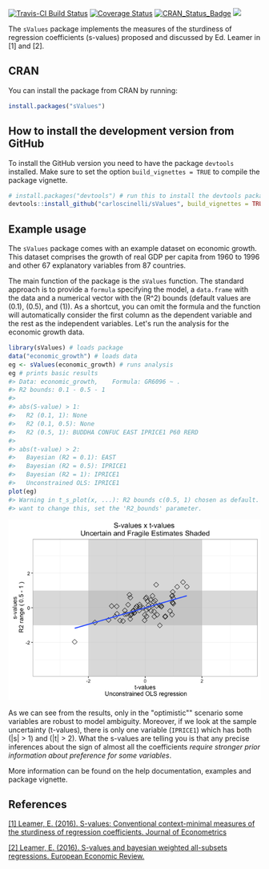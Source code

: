 <!-- README.md is generated from README.Rmd. Please edit that file -->
[![Travis-CI Build Status](https://travis-ci.org/carloscinelli/sValues.svg?branch=master)](https://travis-ci.org/carloscinelli/sValues) [![Coverage Status](https://img.shields.io/codecov/c/github/carloscinelli/sValues/master.svg)](https://codecov.io/github/carloscinelli/sValues?branch=master) [![CRAN\_Status\_Badge](http://www.r-pkg.org/badges/version/sValues)](https://cran.r-project.org/web/packages/sValues/) ![](http://cranlogs.r-pkg.org/badges/sValues)

The `sValues` package implements the measures of the sturdiness of regression coefficients (s-values) proposed and discussed by Ed. Leamer in \[1\] and \[2\].

CRAN
----

You can install the package from CRAN by running:

``` r
install.packages("sValues")
```

How to install the development version from GitHub
--------------------------------------------------

To install the GitHub version you need to have the package `devtools` installed. Make sure to set the option `build_vignettes = TRUE` to compile the package vignette.

``` r
# install.packages("devtools") # run this to install the devtools package
devtools::install_github("carloscinelli/sValues", build_vignettes = TRUE)
```

Example usage
-------------

The `sValues` package comes with an example dataset on economic growth. This dataset comprises the growth of real GDP per capita from 1960 to 1996 and other 67 explanatory variables from 87 countries.

The main function of the package is the `sValues` function. The standard approach is to provide a `formula` specifying the model, a `data.frame` with the data and a numerical vector with the \(R^2\) bounds (default values are \(0.1\), \(0.5\), and \(1\)). As a shortcut, you can omit the formula and the function will automatically consider the first column as the dependent variable and the rest as the independent variables. Let's run the analysis for the economic growth data.

``` r
library(sValues) # loads package
data("economic_growth") # loads data
eg <- sValues(economic_growth) # runs analysis
eg # prints basic results
#> Data: economic_growth,    Formula: GR6096 ~ .
#> R2 bounds: 0.1 - 0.5 - 1
#> 
#> abs(S-value) > 1:
#>   R2 (0.1, 1): None 
#>   R2 (0.1, 0.5): None 
#>   R2 (0.5, 1): BUDDHA CONFUC EAST IPRICE1 P60 RERD 
#> 
#> abs(t-value) > 2:
#>   Bayesian (R2 = 0.1): EAST 
#>   Bayesian (R2 = 0.5): IPRICE1 
#>   Bayesian (R2 = 1): IPRICE1 
#>   Unconstrained OLS: IPRICE1
plot(eg)
#> Warning in t_s_plot(x, ...): R2 bounds c(0.5, 1) chosen as default. If you
#> want to change this, set the 'R2_bounds' parameter.
```

![](README-unnamed-chunk-4-1.png)

As we can see from the results, only in the "optimistic"" scenario some variables are robust to model ambiguity. Moreover, if we look at the sample uncertainty (t-values), there is only one variable (`IPRICE1`) which has both \(|s| > 1\) and \(|t| > 2\). What the s-values are telling you is that any precise inferences about the sign of almost all the coefficients *require stronger prior information about preference for some variables*.

More information can be found on the help documentation, examples and package vignette.

References
----------

[\[1\] Leamer, E. (2016). S-values: Conventional context-minimal measures of the sturdiness of regression coefficients. Journal of Econometrics](http://www.sciencedirect.com/science/article/pii/S0304407616300185)

[\[2\] Leamer, E. (2016). S-values and bayesian weighted all-subsets regressions. European Economic Review.](http://www.sciencedirect.com/science/article/pii/S0014292115000641)
